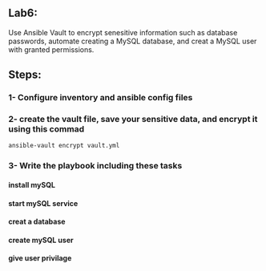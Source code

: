 ## Lab6:
Use Ansible Vault to encrypt senesitive information such as database passwords, automate creating a MySQL database, and creat a MySQL user with granted permissions.

## Steps:
### 1- Configure inventory and ansible config files 

### 2- create the vault file, save your sensitive data, and encrypt it using this commad
```
ansible-vault encrypt vault.yml
```

### 3- Write the playbook including these tasks 
#### install mySQL
#### start mySQL service 
#### creat a database
#### create mySQL user 
#### give user privilage 
